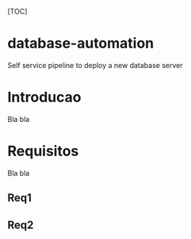 
[TOC]
# database-automation
Self service pipeline to deploy a new database server

# Introducao
Bla bla

# Requisitos
Bla bla
## Req1
## Req2
